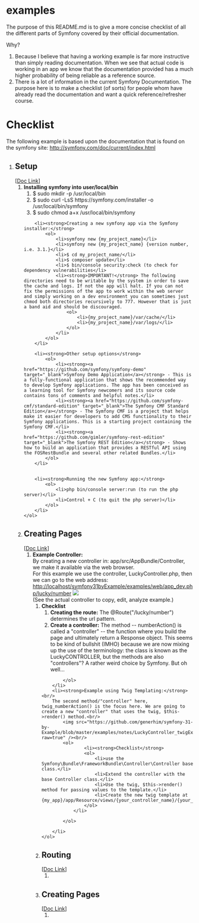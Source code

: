 examples
========

The purpose of this README.md is to give a more concise checklist of all the different parts of Symfony covered by their official documentation. <br/>

Why?

<ol>
<li>Because I believe that having a working example is far more instructive than simply reading documentation. When we see that actual code is working in an app we know that the documentation provided has a much higher probability of being reliable as a reference source.</li>
<li>There is a lot of information in the current Symfony Documentation. The purpose here is to make a checklist (of sorts) for people whom have already read the documentation and want a quick reference/refresher course.</li>
</ol>

<h1>Checklist</h1>
The following example is based upon the documentation that is found on the symfony site:
<a href="http://symfony.com/doc/current/index.html" target="_blank">http://symfony.com/doc/current/index.html</a>
<ol>
<li><h2>Setup</h2>
[<a href="http://symfony.com/doc/current/setup.html" target="_blank">Doc Link</a>]
    <ol>
        <li><strong>Installing symfony into user/local/bin</strong>
            <ol>
                <li>$ sudo mkdir -p /usr/local/bin</li>
                <li>$ sudo curl -LsS https://symfony.com/installer -o /usr/local/bin/symfony</li>
                <li>$ sudo chmod a+x /usr/local/bin/symfony</li>
            </ol>
        </li>

        <li><strong>Creating a new symfony app via the Symfony installer:</strong>
            <ol>
                <li>symfony new {my_project_name}</li>
                <li>symfony new {my_project_name} {version number, i.e. 3.1.}</li>
                <li>$ cd my_project_name/</li>
                <li>$ composer update</li>
                <li>$ bin/console security:check (to check for dependency vulnerabilities</li>
                <li><strong>IMPORTANT!</strong> The following directories need to be writable by the system in order to save the cache and logs. If not the app will halt. If you can not fix the permissions of the app to work within the web server and simply working on a dev environment you can sometimes just chmod both directories recursively to 777. However that is just a band aid and should be discouraged.
                    <ol>
                        <li>{my_project_name}/var/cache/</li>
                        <li>{my_project_name}/var/logs/</li>
                    </ol>
                </li>
            </ol>
        </li>

        <li><strong>Other setup options</strong>
            <ol>
                <li><strong><a href="https://github.com/symfony/symfony-demo" target="_blank">Symfony Demo Application</a></strong> - This is a fully-functional application that shows the recommended way to develop Symfony applications. The app has been conceived as a learning tool for Symfony newcomers and its source code contains tons of comments and helpful notes.</li>
                <li><strong><a href="https://github.com/symfony-cmf/standard-edition" target="_blank">The Symfony CMF Standard Edition</a></strong> - The Symfony CMF is a project that helps make it easier for developers to add CMS functionality to their Symfony applications. This is a starting project containing the Symfony CMF.</li>
                <li><strong><a href="https://github.com/gimler/symfony-rest-edition" target="_blank">The Symfony REST Edition</a></strong> - Shows how to build an application that provides a RESTful API using the FOSRestBundle and several other related Bundles.</li>
            </ol>
        </li>


        <li><strong>Running the new Symfony app:</strong>
            <ol>
                <li>php bin/console server:run (to run the php server)</li>
                <li>Control + C (to quit the php server)</li>
            </ol>
        </li>
    </ol>
</li>

<li><h2>Creating Pages</h2>
[<a href="http://symfony.com/doc/current/page_creation.html" target="_blank">Doc Link</a>]
    <ol>
        <li><strong>Example Controller:</strong><br/>
            By creating a new controller in: app/src/AppBundle/Controller, we make it available via the web browser.<br/>
            For this example we use the controller, LuckyController.php, then we can go to the web address:<br/>
            <a href="http://localhost/symfony31byExample/examples/web/app_dev.php/lucky/number">http://localhost/symfony31byExample/examples/web/app_dev.php/lucky/number</a>
            <img src="https://github.com/generhim/symfony-31-by-Example/blob/master/examples/notes/LuckyController_example.png?raw=true"/><br/>
            (See the actual controller to copy, edit, analyze example.)
            <ol>
                <li><strong>Checklist</strong>
                    <ol>
                        <li><strong>Creating the route:</strong> The @Route("/lucky/number") determines the url pattern.
                        <li><strong>Create a controller:</strong> The method -- numberAction() is called a "controller" -- the function where you build the page and ultimately return a Response object. This seems to be kind of bullshit (IMHO) because we are now mixing up the use of the terminology: the class is known as the LuckyCONTROLLER, but the methods are also "controllers"? A rather weird choice by Symfony. But oh well...</li>
                    </ol>
                </li>

            </ol>
        </li>
        <li><strong>Example using Twig Templating:</strong><br/>
        The second method/"controller" here, twig_numberAction() is the focus here. We are going to create a new "controller" that uses the twig, $this->render() method.<br/>
            <img src="https://github.com/generhim/symfony-31-by-Example/blob/master/examples/notes/LuckyController_twigExample.png?raw=true" /><br/>
            <ol>
                    <li><strong>Checklist</strong>
                    <ol>
                        <li>use the Symfony\Bundle\FrameworkBundle\Controller\Controller base class.</li>
                        <li>Extend the controller with the base Controller class.</li>
                        <li>Use the twig, $this->render() method for passing values to the template.</li>
                        <li>Create the new twig template at {my_app}/app/Resource/views/{your_controller_name}/{your_twig_template_name}.twig</li>
                    </ol>
                </li>

            </ol>

        </li>
    </ol>
</li>


<li><h2>Routing</h2>
[<a href="http://symfony.com/doc/current/routing.html" target="_blank">Doc Link</a>]
    <ol>
        <li></li>
    </ol>
</li>


<li><h2>Creating Pages</h2>
[<a href="http://symfony.com/doc/current/page_creation.html" target="_blank">Doc Link</a>]
    <ol>
        <li></li>
    </ol>
</li>

</ol>

